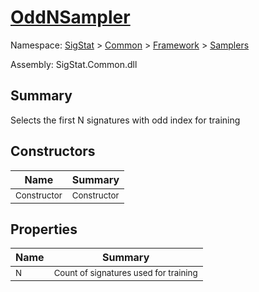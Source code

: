 # [OddNSampler](./OddNSampler.md)

Namespace: [SigStat]() > [Common](./../../README.md) > [Framework]() > [Samplers](./README.md)

Assembly: SigStat.Common.dll

## Summary
Selects the first N signatures with odd index for training

## Constructors

| Name | Summary | 
| --- | --- | 
| <sub>Constructor</sub> | <sub>Constructor</sub> | <br>


## Properties

| Name | Summary | 
| --- | --- | 
| <sub>N</sub> | <sub>Count of signatures used for training</sub> | <br>



